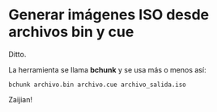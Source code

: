 # Generar imágenes ISO desde archivos bin y cue

Ditto.

La herramienta se llama __bchunk__ y se usa más o menos así:

    bchunk archivo.bin archivo.cue archivo_salida.iso

Zaijian!
